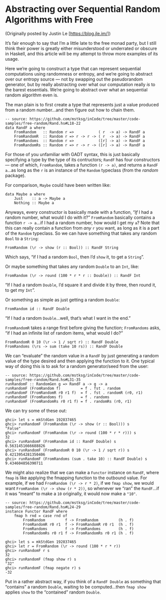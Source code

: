 Abstracting over Sequential Random Algorithms with Free
=======================================================

(Originally posted by Justin Le [https://blog.jle.im/])

It’s fair enough to say that I’m a little late to the free monad party,
but I still think their power is greatly either misunderstood or
underrated or obscure in Haskell, and this article will be my attempt to
throw more examples of its usage.

Here we’re going to construct a type that can represent sequential
computations using randomness or entropy, and we’re going to abstract
over our entropy source — not by swapping out the pseudorandom
generator, but by really abstracting over what our computation really
*is* to the barest essentials. We’re going to abstract over what an
sequential random algorithm even is.

The man plain is to first create a type that represents just a value
produced from a random number…and then figure out how to chain them.

``` {.haskell}
-- source: https://github.com/mstksg/inCode/tree/master/code-samples/free-random/Rand.hs#L18-22
data RandF a where
    FromRandom   :: Random r =>           ( r  -> a) -> RandF a
    FromRandomR  :: Random r => r -> r -> ( r  -> a) -> RandF a
    FromRandoms  :: Random r =>           ([r] -> a) -> RandF a
    FromRandomRs :: Random r => r -> r -> ([r] -> a) -> RandF a

```

For those of you unfamiliar with GADT syntax, this is just basically
specifying a type by the type of its contructors; `RandF` has four
constructors — one of which, `FromRandom`, takes a function `(r -> a)`,
and returns a `RandF a`…as long as the `r` is an instance of the
`Random` typeclass (from the *random* package).

For comparison, `Maybe` could have been written like:

``` {.haskell}
data Maybe a where
    Just    :: a -> Maybe a
    Nothing :: Maybe a
```

Anyways, every constructor is basically made with a function, “*If* I
had a random number, what would I do with it?” `FromRandom` basically
contains a function `r -> a`…if I had a random number, how would I get
my `a`? Note that this can really contain a function from *any* `r` you
want, as long as it is a part of the `Random` typeclass. So we can have
something that takes any random `Bool` to a `String`:

``` {.haskell}
FromRandom (\r -> show (r :: Bool)) :: RandF String
```

Which says, “if I had a random `Bool`, then I’d `show` it, to get a
`String`”.

Or maybe something that takes any random `Double` to an `Int`, like:

``` {.haskell}
FromRandom (\r -> round (100 * r * r :: Double)) :: RandF Int
```

“If I had a random `Double`, I’d square it and divide it by three, then
round it, to get my `Int`”.

Or something as simple as just getting a random `Double`:

``` {.haskell}
FromRandom id :: RandF Double
```

“If I had a random `Double`…well, that’s what I want in the end.”

`FromRandomR` takes a range first before giving the function;
`FromRandoms` asks, “if I had an infinite list of random items, what
would I do?”

``` {.haskell}
FromRandomR 0 10 (\r -> 1 / sqrt r) :: RandF Double
FromRandoms (\rs -> sum (take 10 rs)) :: RandF Double
```

We can “evaluate” the random value in a `RandF` by just generating a
random value of the type desired and then applying the function to it.
One typical way of doing this is to ask for a random generator/seed from
the user:

``` {.haskell}
-- source: https://github.com/mstksg/inCode/tree/master/code-samples/free-random/Rand.hs#L31-35
runRandomF :: RandomGen g => RandF a -> g -> a
runRandomF (FromRandom f)         = f . fst . random
runRandomF (FromRandomR r0 r1 f)  = f . fst . randomR (r0, r1)
runRandomF (FromRandoms f)        = f . randoms
runRandomF (FromRandomRs r0 r1 f) = f . randomRs (r0, r1)

```

We can try some of these out:

``` {.haskell}
ghci> let s = mkStdGen 192837465
ghci> runRandomF (FromRandom (\r -> show (r :: Bool))) s
"False"
ghci> runRandomF (FromRandom (\r -> round (100 * r * r))) s
32
ghci> runRandomF (FromRandom id :: RandF Double) s
0.5631451666688826
ghci> runRandomF (FromRandomR 0 10 (\r -> 1 / sqrt r)) s
0.4213954281350406
ghci> runRandomF (FromRandoms (sum . take 10) :: RandF Double) s
9.434604856390711
```

We might also realize that we can make a `Functor` instance on `RandF`,
where `fmap` is like applying the fmapping function to the outbound
value. For example, if we had `FromRandom (\r -> r * 2)`, if we
`fmap show`, we would want `FromRandom (\r -> show (r * 2))`, so
whenever we “ran” the `RandF`…if it was “meant” to make a `10`
originally, it would now make a `"10"`.

``` {.haskell}
-- source: https://github.com/mstksg/inCode/tree/master/code-samples/free-random/Rand.hs#L24-29
instance Functor RandF where
    fmap h rnd = case rnd of
        FromRandom         f -> FromRandom         (h . f)
        FromRandomR r0 r1  f -> FromRandomR r0 r1  (h . f)
        FromRandoms        f -> FromRandoms        (h . f)
        FromRandomRs r0 r1 f -> FromRandomRs r0 r1 (h . f)

```

``` {.haskell}
ghci> let s = mkStdGen 192837465
ghci> let r = FromRandom (\r -> round (100 * r * r))
ghci> runRandomF r s
32
ghci> runRandomF (fmap show r) s
"32"
ghci> runRandomF (fmap negate r) s
-32
```

Put in a rather abstract way, if you think of a `RandF Double` as
something that “contains” a random `Double`, waiting to be computed…then
`fmap show` applies `show` to the “contained” random `Double`.
